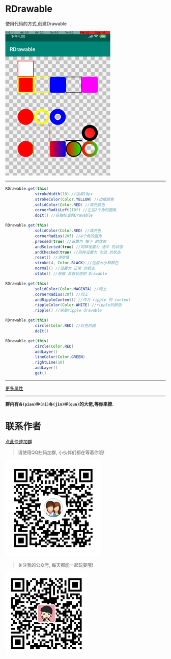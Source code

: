 # RDrawable
使用代码的方式,创建Drawable

![](https://raw.githubusercontent.com/angcyo/RDrawable/master/art/png1.png)

---

```java
RDrawable.get(this)
            .strokeWidth(10) //边框10px
            .strokeColor(Color.YELLOW) //边框颜色
            .solidColor(Color.RED) //填充颜色
            .cornerRadiiLeft(10f) //左边2个角的圆角
            .doIt() //获取标准的Drawable
```

```java
RDrawable.get(this)
            .solidColor(Color.RED) //填充色
            .cornerRadius(20f) //4个角的圆角
            .pressed(true) //设置为 按下 的状态
            .andSelected(true) //同样设置为 选中 的状态
            .andChecked(true) //同样设置为 勾选 的状态
            .reset() //清空值
            .stroke(4, Color.BLACK) //边框大小和颜色
            .normal() //设置为 正常 的状态
            .state() //获取 具有状态的 Drawable
```

```java
RDrawable.get(this)
            .solidColor(Color.MAGENTA) //同上 
            .cornerRadius(20f) //同上
            .andRippleContent() //作为 ripple 的 content
            .rippleColor(Color.WHITE) //ripple的颜色
            .ripple() //获取ripple drawable
```

```java
RDrawable.get(this)
            .circle(Color.RED) //红色的圆
            .doIt()
```

```java
RDrawable.get(this)
            .circle(Color.RED)
            .addLayer()
            .lineColor(Color.GREEN)
            .rightLine(10)
            .addLayer()
            .get()
```

---

[更多属性](https://github.com/angcyo/RDrawable/blob/master/app/src/main/java/com/angcyo/drawable/RDrawable.java)

---
**群内有`各(pian)种(ni)各(jin)样(qun)`的大佬,等你来撩.**

# 联系作者
[点此快速加群](https://shang.qq.com/wpa/qunwpa?idkey=cbcf9a42faf2fe730b51004d33ac70863617e6999fce7daf43231f3cf2997460)

> 请使用QQ扫码加群, 小伙伴们都在等着你哦!

![](https://raw.githubusercontent.com/angcyo/res/master/image/qq/qq_group_code.png)

> 关注我的公众号, 每天都能一起玩耍哦!

![](https://raw.githubusercontent.com/angcyo/res/master/image/weixin/%E8%AE%A2%E9%98%85%E5%8F%B7_%E4%BA%8C%E7%BB%B4%E7%A0%81/qrcode_for_gh_59fa6d9a51d8_258_8cm.jpg)

 
  
